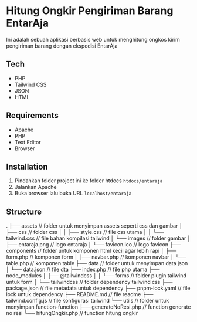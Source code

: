 # Hitung Ongkir Pengiriman Barang EntarAja

Ini adalah sebuah aplikasi berbasis web untuk menghitung ongkos kirim pengiriman barang dengan ekspedisi EntarAja

## Tech

- PHP
- Tailwind CSS
- JSON
- HTML

## Requirements

- Apache
- PHP
- Text Editor
- Browser

## Installation

1. Pindahkan folder project ini ke folder htdocs `htdocs/entaraja`
2. Jalankan Apache
3. Buka browser lalu buka URL `localhost/entaraja`

## Structure

.
├── assets // folder untuk menyimpan assets seperti css dan gambar
│   ├── css // folder css
│   │   ├── style.css // file css utama
│   │   └── tailwind.css // file bahan kompilasi tailwind
│   └── images // folder gambar
│       ├── entaraja.png // logo entaraja
│       └── favicon.ico // logo favicon
├── components // folder untuk komponen html kecil agar lebih rapi
│   ├── form.php // komponen form
│   ├── navbar.php // komponen navbar
│   └── table.php // komponen table
├── data // folder untuk menyimpan data json
│   └── data.json // file dta
├── index.php // file php utama
├── node_modules
│   ├── @tailwindcss
│   │   └── forms // folder plugin tailwind untuk form
│   └── tailwindcss // folder dependency tailwind css
├── package.json // file metadata untuk dependency
├── pnpm-lock.yaml // file lock untuk dependency
├── README.md // file readme
├── tailwind.config.js // file konfigurasi tailwind
└── utils // folder untuk menyimpan function-function
    ├── generateNoResi.php // function generate no resi
    └── hitungOngkir.php // function hitung ongkir
